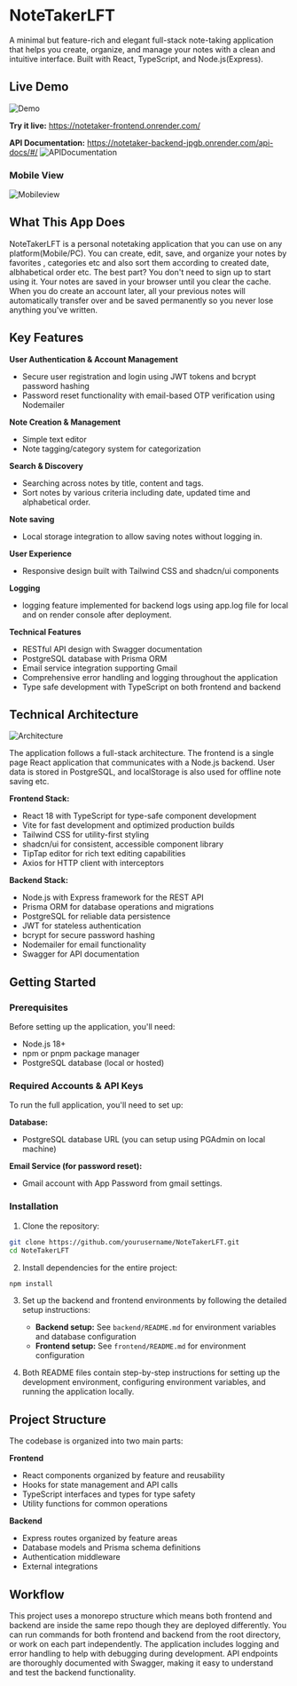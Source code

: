 # NoteTakerLFT

A minimal but feature-rich and elegant full-stack note-taking application that helps you create, organize, and manage your notes with a clean and intuitive interface. Built with React, TypeScript, and Node.js(Express).

## Live Demo

![Demo](/frontend/public/Notedemo.gif)

**Try it live:** https://notetaker-frontend.onrender.com/

**API Documentation:** https://notetaker-backend-jpgb.onrender.com/api-docs/#/
![APIDocumentation](/frontend/public/swagger.png)

### Mobile View
![Mobileview](/frontend/public/mobileview.png)


## What This App Does

NoteTakerLFT is a personal notetaking application that you can use on any platform(Mobile/PC). You can create, edit, save, and organize your notes by favorites , categories etc and also sort them according to created date, albhabetical order etc.
The best part? You don't need to sign up to start using it. Your notes are saved in your browser until you clear the cache. When you do create an account later, all your previous notes will automatically transfer over and be saved permanently so you never lose anything you've written.

## Key Features

**User Authentication & Account Management**
- Secure user registration and login using JWT tokens and bcrypt password hashing
- Password reset functionality with email-based OTP verification using Nodemailer

**Note Creation & Management**
- Simple text editor 
- Note tagging/category system for categorization

**Search & Discovery**
- Searching across notes by title, content and tags.
- Sort notes by various criteria including date, updated time and alphabetical order.

**Note saving**
- Local storage integration to allow saving notes without logging in.

**User Experience**
- Responsive design built with Tailwind CSS and shadcn/ui components

**Logging**
- logging feature implemented for backend logs using app.log file for local and on render console after deployment. 

**Technical Features**
- RESTful API design with Swagger documentation
- PostgreSQL database with Prisma ORM 
- Email service integration supporting Gmail
- Comprehensive error handling and logging throughout the application
- Type safe development with TypeScript on both frontend and backend

## Technical Architecture

![Architecture](/frontend/public/architecture.png)

The application follows a full-stack architecture. The frontend is a single page React application that communicates with a Node.js backend. User data is stored in PostgreSQL, and localStorage is also used for offline note saving etc.

**Frontend Stack:**
- React 18 with TypeScript for type-safe component development
- Vite for fast development and optimized production builds
- Tailwind CSS for utility-first styling
- shadcn/ui for consistent, accessible component library
- TipTap editor for rich text editing capabilities
- Axios for HTTP client with interceptors

**Backend Stack:**
- Node.js with Express framework for the REST API
- Prisma ORM for database operations and migrations
- PostgreSQL for reliable data persistence
- JWT for stateless authentication
- bcrypt for secure password hashing
- Nodemailer for email functionality
- Swagger for API documentation

## Getting Started

### Prerequisites

Before setting up the application, you'll need:

- Node.js 18+
- npm or pnpm package manager
- PostgreSQL database (local or hosted)

### Required Accounts & API Keys

To run the full application, you'll need to set up:

**Database:**
- PostgreSQL database URL (you can setup using PGAdmin on local machine)

**Email Service (for password reset):**
- Gmail account with App Password from gmail settings.

### Installation

1. Clone the repository:
```bash
git clone https://github.com/yourusername/NoteTakerLFT.git
cd NoteTakerLFT
```

2. Install dependencies for the entire project:
```bash
npm install
```

3. Set up the backend and frontend environments by following the detailed setup instructions:
   - **Backend setup:** See `backend/README.md` for environment variables and database configuration
   - **Frontend setup:** See `frontend/README.md` for environment configuration

4. Both README files contain step-by-step instructions for setting up the development environment, configuring environment variables, and running the application locally.

## Project Structure

The codebase is organized into two main parts:

**Frontend**
- React components organized by feature and reusability
- Hooks for state management and API calls
- TypeScript interfaces and types for type safety
- Utility functions for common operations

**Backend**
- Express routes organized by feature areas
- Database models and Prisma schema definitions
- Authentication middleware
- External integrations

## Workflow

This project uses a monorepo structure which means both frontend and backend are inside the same repo though they are deployed differently. You can run commands for both frontend and backend from the root directory, or work on each part independently.
The application includes logging and error handling to help with debugging during development. API endpoints are thoroughly documented with Swagger, making it easy to understand and test the backend functionality.


